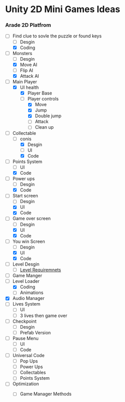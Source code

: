 
# Unity 2D Mini Games Ideas

### Arade 2D Platfrom
- [ ] Find clue to sovle the puzzle or found keys
	- [ ] Desgin 
	- [x] Coding
- [ ] Monsters
	- [ ] Desgin
	- [x] Move AI
	- [ ] Flip AI
	- [x] Attack AI 	
- [ ] Main Player 
	- [x] UI health
        - [x] Player Base
        - [ ] Player controls
        	- [x] Move
        	- [x] Jump
        	- [x] Double jump
        	- [ ] Attack 	
        	- [ ] Clean up
- [ ] Collectable
	- [ ] conis
		- [x] Desgin
		- [ ] UI
		- [x] Code 
- [ ] Points System
	- [ ] UI
	- [x] Code
- [ ] Power ups
	- [ ] Desgin
	- [x] Code
- [ ] Start screen
   - [ ] Desgin
   - [x] UI
   - [x] Code
- [ ] Game over screen
   - [ ] Desgin
   - [x] UI
   - [x] Code
- [ ] You win Screen
   - [ ] Desgin
   - [x] UI
   - [x] Code
- [ ] Level Desgin
	- [ ] 	[Level Requiremnets](https://github.com/DangerousDaniel/Arcade2DCookingPlatformer/blob/Benjamin/levelDesignReq.md)
- [ ] Game Manger
- [ ] Level Loader
	- [x] Coding
	- [ ] Animations
- [x] Audio Manager
- [ ] Lives System
	- [ ] UI
	- [ ] 3 lives then game over
- [ ] Checkpoint
	- [ ] Desgin
	- [ ] Prefab Version
- [ ] Pause Menu
	- [ ] UI
	- [ ] Code
- [ ] Universal Code
	- [ ]  Pop Ups
	- [ ]  Power Ups
	- [ ]  Collectables
	- [ ]  Points System
- [ ] Optimization
	- [ ] Game Manager Methods	

	
	

	
	
	
